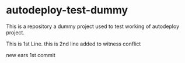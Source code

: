 # autodeploy-test-dummy
This is a repository a dummy project used to test working of autodeploy project.

This is 1st Line.
this is 2nd line added to witness conflict

new ears 1st commit
